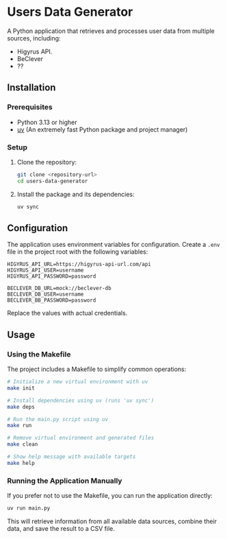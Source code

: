 # Users Data Generator

A Python application that retrieves and processes user data from multiple sources, including:

- Higyrus API.
- BeClever
- ??

## Installation

### Prerequisites

- Python 3.13 or higher
- [uv](https://github.com/astral-sh/uv) (An extremely fast Python package and project manager)

### Setup

1. Clone the repository:
   ```bash
   git clone <repository-url>
   cd users-data-generator
   ```

2. Install the package and its dependencies:
   ```bash
   uv sync
   ```

## Configuration

The application uses environment variables for configuration. Create a `.env` file in the project root with the
following variables:

```
HIGYRUS_API_URL=https://higyrus-api-url.com/api
HIGYRUS_API_USER=username
HIGYRUS_API_PASSWORD=password

BECLEVER_DB_URL=mock://beclever-db
BECLEVER_DB_USER=username
BECLEVER_BB_PASSWORD=password
```

Replace the values with actual credentials.

## Usage

### Using the Makefile

The project includes a Makefile to simplify common operations:

```bash
# Initialize a new virtual environment with uv
make init

# Install dependencies using uv (runs 'uv sync')
make deps

# Run the main.py script using uv
make run

# Remove virtual environment and generated files
make clean

# Show help message with available targets
make help
```

### Running the Application Manually

If you prefer not to use the Makefile, you can run the application directly:

```bash
uv run main.py
```

This will retrieve information from all available data sources, combine their data, and save the result to a CSV file.

